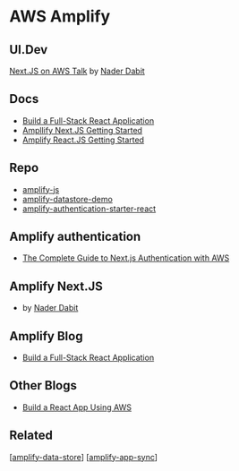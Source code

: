 # AWS Amplify

## UI.Dev

[Next.JS on AWS Talk](https://platform.ui.dev/courses/1024308/lectures/25180088) by [Nader Dabit](https://twitter.com/dabit3)

## Docs

- [Build a Full-Stack React Application](https://aws.amazon.com/getting-started/hands-on/build-react-app-amplify-graphql/)
- [Ampllify Next.JS Getting Started](https://docs.amplify.aws/start/q/integration/next)
- [Amplify React.JS Getting Started](https://docs.amplify.aws/start/q/integration/react)

## Repo

- [amplify-js](https://github.com/aws-amplify/amplify-js/tree/master)
- [amplify-datastore-demo](https://github.com/mjzone/amplify-datastore-demo)
- [amplify-authentication-starter-react](https://github.com/aws-samples/aws-amplify-auth-starters/tree/react)

## Amplify authentication

- [The Complete Guide to Next.js Authentication with AWS](https://www.youtube.com/watch?v=S25rmxiOBz4)

## Amplify Next.JS

- []() by [Nader Dabit](https://github.com/dabit3)

## Amplify Blog

- [Build a Full-Stack React Application](https://aws.amazon.com/getting-started/hands-on/build-react-app-amplify-graphql/)

## Other Blogs

- [Build a React App Using AWS](https://medium.com/better-programming/build-a-react-app-with-authentication-using-aws-amplify-49db1dfdc290)

## Related

[[amplify-data-store]]
[[amplify-app-sync]]

[//begin]: # "Autogenerated link references for markdown compatibility"
[amplify-data-store]: amplify/amplify-data-store "DataStore"
[amplify-app-sync]: amplify/amplify-app-sync "AppSync"
[//end]: # "Autogenerated link references"
